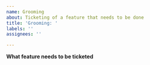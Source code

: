 ```yaml
---
name: Grooming
about: Ticketing of a feature that needs to be done
title: 'Grooming: '
labels: ''
assignees: ''

---
```


**What feature needs to be ticketed**
